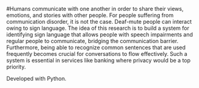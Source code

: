 #Humans communicate with one another in order to share their views, emotions, and stories with other people. For people suffering from communication disorder, it is not the case. Deaf-mute people can interact owing to sign language. The idea of this research is to build a system for identifying sign language that allows people with speech impairments and regular people to communicate, bridging the communication barrier. Furthermore, being able to recognize common sentences that are used frequently becomes crucial for conversations to flow effectively. Such a system is essential in services like banking where privacy would be a top priority.

Developed with Python.
